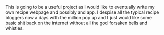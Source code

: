 This is going to be a useful project as I would like to eventually write my own recipe webpage and possibly and app. I despise all the typical recipe
bloggers now a days with the million pop up and I just would like some basic shit back on the internet without all the god forsaken bells and whistles. 
